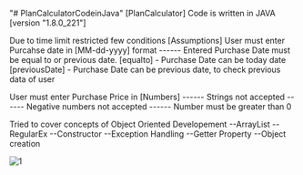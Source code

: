 "# PlanCalculatorCodeinJava" 
[PlanCalculator]
Code is written in JAVA
[version "1.8.0_221"]

Due to time limit restricted few conditions
[Assumptions]
User must enter Purcahse date in [MM-dd-yyyy] format
	------ Entered Purchase Date must be equal to or previous date.
				[equalto] - Purchase Date can be today date
				[previousDate] - Purchase Date can be previous date, to check previous data of user

User must enter Purchase Price in [Numbers]
	------ Strings not accepted
	------ Negative numbers not accepted
	------ Number must be greater than 0

Tried to cover concepts of Object Oriented Developement
--ArrayList
--RegularEx
--Constructor
--Exception Handling
--Getter Property
--Object creation

![1](https://user-images.githubusercontent.com/50725648/69925822-066cc480-1506-11ea-8162-0d9e94671dba.png)
